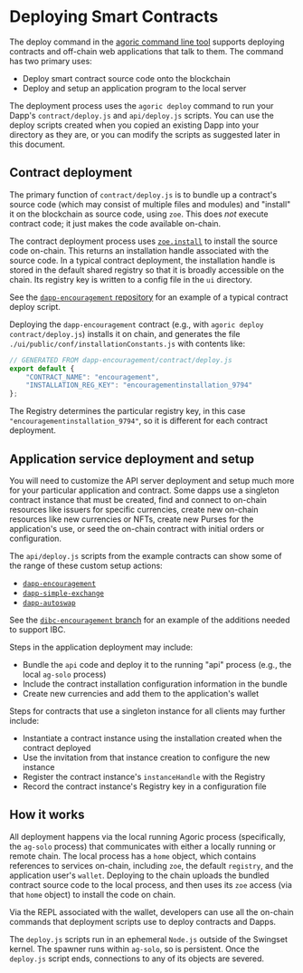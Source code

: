 # Deploying Smart Contracts

The deploy command in the [agoric command line tool](https://agoric.com/documentation/getting-started/agoric-cli-guide.html#agoric-deploy) 
supports deploying contracts and off-chain web applications that talk to them. The command 
has two primary uses:

* Deploy smart contract source code onto the blockchain
* Deploy and setup an application program to the local server

The deployment process uses the `agoric deploy` command to run your Dapp's `contract/deploy.js` and `api/deploy.js` scripts. You can use the deploy scripts created when you copied an existing Dapp into your directory as they are, or you can modify the scripts as suggested later in this document.

## Contract deployment

The primary function of `contract/deploy.js` is to bundle up a contract's source code
(which may consist of multiple files and modules) and "install" 
it on the blockchain as source code, using `zoe`. This does _not_ execute 
contract code; it just makes the code available on-chain.

The contract deployment process uses [`zoe.install`](https://agoric.com/documentation/zoe/api/zoe.html#e-zoe-install-code-moduleformat) to install 
the source code on-chain. This returns an installation handle associated with the 
source code. In a typical contract deployment, the installation handle is stored 
in the default shared registry so that it is broadly accessible on the chain.
Its registry key is written to a config file in the `ui` directory. 

See the [`dapp-encouragement` repository](https://github.com/Agoric/dapp-encouragement/blob/master/contract/deploy.js) for an example of a typical contract deploy script.

Deploying the `dapp-encouragement` contract (e.g., with `agoric deploy contract/deploy.js`) installs it on chain, and generates the 
file `./ui/public/conf/installationConstants.js`
with contents like:
```js
// GENERATED FROM dapp-encouragement/contract/deploy.js
export default {
    "CONTRACT_NAME": "encouragement",
    "INSTALLATION_REG_KEY": "encouragementinstallation_9794"
};
```
The Registry determines the particular registry key, in this case
`"encouragementinstallation_9794"`, so it is different for each contract deployment.

## Application service deployment and setup

You will need to customize the API server deployment and setup much more
for your particular application and 
contract. Some dapps use a singleton contract instance that must be created, 
find and connect to on-chain resources like issuers for specific currencies, 
create new on-chain resources like new currencies or NFTs, create new Purses
for the application's use, or seed the on-chain contract with initial orders
or configuration.

The `api/deploy.js` scripts from the example contracts can show some of the 
range of these custom setup actions:
* [`dapp-encouragement`](https://github.com/Agoric/dapp-encouragement/blob/master/api/deploy.js)
* [`dapp-simple-exchange`](https://github.com/Agoric/dapp-simple-exchange/blob/master/api/deploy.js)
* [`dapp-autoswap`](https://github.com/Agoric/dapp-autoswap/blob/master/api/deploy.js)

See the [`dibc-encouragement` branch](https://github.com/Agoric/dapp-encouragement/compare/master..dibc-encouragement) for an example of the additions needed to support IBC.

 Steps in the application deployment may include:
* Bundle the `api` code and deploy it to the running "api" process (e.g., the 
  local `ag-solo` process)
* Include the contract installation configuration information in the bundle
* Create new currencies and add them to the application's wallet

Steps for contracts that use a singleton instance for all clients may further include:
* Instantiate a contract instance using the installation created when the contract deployed
* Use the invitation from that instance creation to configure the new instance
* Register the contract instance's `instanceHandle` with the Registry
* Record the contract instance's Registry key in a configuration file

## How it works

All deployment happens via the local running Agoric process (specifically, the `ag-solo` 
process) that communicates with either a locally running
or remote chain. The local process has a `home` object, which contains 
references to services on-chain, including `zoe`, the default `registry`, and the 
application user's `wallet`. Deploying to the chain uploads 
the bundled contract source code to the local process, and then uses its `zoe` 
access (via that `home` object) to install the code on chain. 

Via the REPL associated with the wallet, developers can use all the on-chain commands that deployment scripts use to deploy 
contracts and Dapps.

The `deploy.js` scripts run in an ephemeral `Node.js` outside of the Swingset kernel.
The spawner runs within `ag-solo`, so is persistent. Once the `deploy.js` script ends,
connections to any of its objects are severed.
